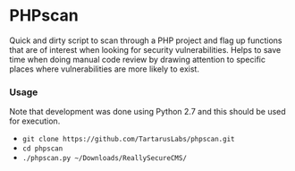 # PHPscan

Quick and dirty script to scan through a PHP project and flag up functions that are of interest when looking for security vulnerabilities. Helps to save time when doing manual code review by drawing attention to specific places where vulnerabilities are more likely to exist.

### Usage

Note that development was done using Python 2.7 and this should be used for execution.

* `git clone https://github.com/TartarusLabs/phpscan.git`
* `cd phpscan`
* `./phpscan.py ~/Downloads/ReallySecureCMS/`


